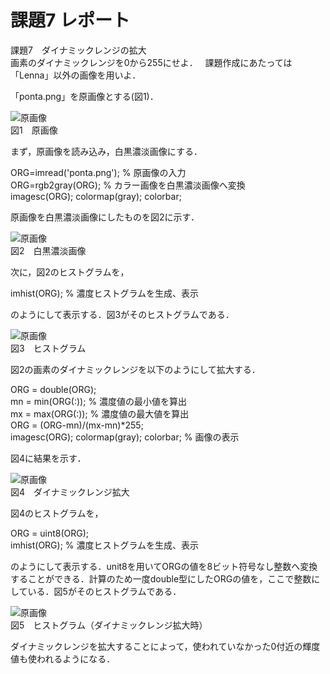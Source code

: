 # 課題7 レポート

課題7　ダイナミックレンジの拡大  
画素のダイナミックレンジを0から255にせよ．  
課題作成にあたっては「Lenna」以外の画像を用いよ．

「ponta.png」を原画像とする(図1)．

![原画像](https://github.com/be-bird/image_processing/blob/master/images/ponta.png?raw=true)  
図1　原画像

まず，原画像を読み込み，白黒濃淡画像にする．

ORG=imread('ponta.png'); % 原画像の入力  
ORG=rgb2gray(ORG); % カラー画像を白黒濃淡画像へ変換  
imagesc(ORG); colormap(gray); colorbar;

原画像を白黒濃淡画像にしたものを図2に示す．

![原画像](https://github.com/be-bird/image_processing/blob/master/images/kadai7_1.png?raw=true)  
図2　白黒濃淡画像

次に，図2のヒストグラムを，

imhist(ORG); % 濃度ヒストグラムを生成、表示

のようにして表示する．図3がそのヒストグラムである．

![原画像](https://github.com/be-bird/image_processing/blob/master/images/kadai7_2.png?raw=true)  
図3　ヒストグラム

図2の画素のダイナミックレンジを以下のようにして拡大する．

ORG = double(ORG);  
mn = min(ORG(:)); % 濃度値の最小値を算出  
mx = max(ORG(:)); % 濃度値の最大値を算出  
ORG = (ORG-mn)/(mx-mn)*255;  
imagesc(ORG); colormap(gray); colorbar; % 画像の表示

図4に結果を示す．

![原画像](https://github.com/be-bird/image_processing/blob/master/images/kadai7_3.png?raw=true)  
図4　ダイナミックレンジ拡大

図4のヒストグラムを，

ORG = uint8(ORG);  
imhist(ORG); % 濃度ヒストグラムを生成、表示

のようにして表示する．unit8を用いてORGの値を8ビット符号なし整数へ変換することができる．計算のため一度double型にしたORGの値を，ここで整数にしている．図5がそのヒストグラムである．

![原画像](https://github.com/be-bird/image_processing/blob/master/images/kadai7_4.png?raw=true)  
図5　ヒストグラム（ダイナミックレンジ拡大時）

ダイナミックレンジを拡大することによって，使われていなかった0付近の輝度値も使われるようになる．
